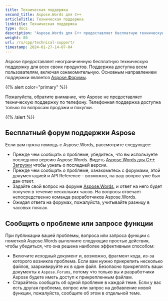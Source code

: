 ```yaml
---
title: Техническая поддержка
second_title: Aspose.Words для C++
articleTitle: Техническая поддержка
linktitle: Техническая поддержка
type: docs
description: "Aspose.Words для C++ предоставляет бесплатную техническую поддержку, доступную всем пользователям. Пожалуйста, сообщите о своем вопросе, неполадке или запросе новой функции на бесплатном форуме поддержки Aspose."
weight: 80
url: /ru/cpp/technical-support/
timestamp: 2024-01-27-14-07-04
---
```


Aspose предоставляет неограниченную бесплатную техническую поддержку для всех своих продуктов. Поддержка доступна всем пользователям, включая ознакомительную. Основным направлением поддержки является [Aspose.Форумы](https://forum.aspose.com/c/words/8).

{{% alert color="primary" %}}

Пожалуйста, обратите внимание, что Aspose не предоставляет техническую поддержку по телефону. Телефонная поддержка доступна только по вопросам продажи и покупки.

{{% /alert %}}

## Бесплатный форум поддержки Aspose

Если вам нужна помощь с Aspose.Words, рассмотрите следующее:

* Прежде чем сообщать о проблеме, убедитесь, что вы используете последнюю версию Aspose.Words. Видеть [Aspose.Words для C++ Загрузки](https://www.nuget.org/packages/Aspose.Words.Cpp) чтобы узнать о последней версии.
* Прежде чем сообщать о проблеме, ознакомьтесь с форумами, этой документацией и API Reference – возможно, на ваш вопрос уже был дан ответ.
* Задайте свой вопрос на форуме [Aspose.Words](https://forum.aspose.com/c/words/8), и ответ на него будет получен в течение нескольких часов. На вопросы отвечает непосредственно команда разработчиков Aspose.Words.
* Ожидая ответа на форумах, пожалуйста, учитывайте разницу в часовых поясах.

## Сообщить о проблеме или запросе функции

При публикации вашей проблемы, вопроса или запроса функции с пометкой Aspose.Words выполните следующие простые действия, чтобы убедиться, что она решена наиболее эффективным способом:

* Включите исходный документ и, возможно, фрагмент кода, из-за которого возникла проблема. Если вам нужно прикрепить несколько файлов, заархивируйте их в один файл. Безопасно прикреплять ваши документы к `Aspose.Forums`, потому что только вы и разработчики Aspose будете иметь доступ к прикрепленным файлам.
* Старайтесь сообщать об одной проблеме в каждой теме. Если у вас есть другая проблема, вопрос или запрос на добавление новой функции, пожалуйста, сообщите об этом в отдельной теме.
